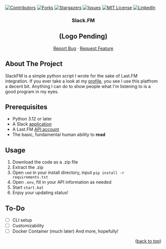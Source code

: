  <!-- Improved compatibility of back to top link: See: https://github.com/othneildrew/Best-README-Template/pull/73 -->
<a id="readme-top"></a>
<!--
*** Thanks for checking out the Best-README-Template. If you have a suggestion
*** that would make this better, please fork the repo and create a pull request
*** or simply open an issue with the tag "enhancement".
*** Don't forget to give the project a star!
*** Thanks again! Now go create something AMAZING! :D
-->



<!-- PROJECT SHIELDS -->
<!--
*** I'm using markdown "reference style" links for readability.
*** Reference links are enclosed in brackets [ ] instead of parentheses ( ).
*** See the bottom of this document for the declaration of the reference variables
*** for contributors-url, forks-url, etc. This is an optional, concise syntax you may use.
*** https://www.markdownguide.org/basic-syntax/#reference-style-links
-->
[![Contributors][contributors-shield]][contributors-url]
[![Forks][forks-shield]][forks-url]
[![Stargazers][stars-shield]][stars-url]
[![Issues][issues-shield]][issues-url]
[![MIT License][license-shield]][license-url]
[![LinkedIn][linkedin-shield]][linkedin-url]


<div align="center">
<h3 align="center">Slack.FM</h3>
<h2>(Logo Pending)</h2>

  <p align="center">
    <a href="https://github.com/Milisource/SlackFM/issues/new?labels=bug&template=bug-report---.md">Report Bug</a>
    ·
    <a href="https://github.com/Milisource/SlackFM/issues/new?labels=enhancement&template=feature-request---.md">Request Feature</a>
  </p>
</div>

<!-- ABOUT THE PROJECT -->
## About The Project

SlackFM is a simple python script I wrote for the sake of Last.FM integration. If you ever take a look at my [profile](https://www.last.fm/user/Despairiity), you see I use this platfrom a decent bit. Anything I can do to show people what I'm listening to is a good program in my eyes.

## Prerequisites
- Python 3.12 or later
- A Slack [application](https://api.slack.com/apps)
- A Last.FM [API account](https://www.last.fm/api/account/create)
- The basic, fundamental human ability to **read**

## Usage

1. Download the code as a .zip file
2. Extract the .zip
3. Open ``cmd`` in your install directory, input ``pip install -r requirements.txt``
4. Open ``.env``, fill in your API information as needed
5. Start ``start.bat``
6. Enjoy your updating status!

## To-Do
- [ ] CLI setup
- [ ] Customizability
- [ ] Docker Container (much later)
And more, hopefully!

<p align="right">(<a href="#readme-top">back to top</a>)</p>


<!-- MARKDOWN LINKS & IMAGES -->
<!-- https://www.markdownguide.org/basic-syntax/#reference-style-links -->
[contributors-shield]: https://img.shields.io/github/contributors/Milisource/SlackFM.svg?style=for-the-badge
[contributors-url]: https://github.com/Milisource/SlackFM/graphs/contributors
[forks-shield]: https://img.shields.io/github/forks/Milisource/SlackFM.svg?style=for-the-badge
[forks-url]: https://github.com/DDeluca06/PhotoFlip/forks
[stars-shield]: https://img.shields.io/github/stars/Milisource/SlackFM.svg?style=for-the-badge
[stars-url]: https://github.com/Milisource/SlackFM/stargazers
[issues-shield]: https://img.shields.io/github/issues/Milisource/SlackFM.svg?style=for-the-badge
[issues-url]: https://github.com/Milisource/SlackFM/issues
[license-shield]: https://img.shields.io/github/license/Milisource/SlackFM.svg?style=for-the-badge
[license-url]: https://github.com/Milisource/SlackFM/blob/main/LICENSE.txt
[linkedin-shield]: https://img.shields.io/badge/-LinkedIn-black.svg?style=for-the-badge&logo=linkedin&colorB=555
[linkedin-url]: https://www.linkedin.com/in/demitri-deluca-lyons-747312319
[product-screenshot]: images/screenshot.png
[Next.js]: https://img.shields.io/badge/next.js-000000?style=for-the-badge&logo=nextdotjs&logoColor=white
[Next-url]: https://nextjs.org/
[React.js]: https://img.shields.io/badge/React-20232A?style=for-the-badge&logo=react&logoColor=61DAFB
[React-url]: https://reactjs.org/
[Vue.js]: https://img.shields.io/badge/Vue.js-35495E?style=for-the-badge&logo=vuedotjs&logoColor=4FC08D
[Vue-url]: https://vuejs.org/
[Angular.io]: https://img.shields.io/badge/Angular-DD0031?style=for-the-badge&logo=angular&logoColor=white
[Angular-url]: https://angular.io/
[Svelte.dev]: https://img.shields.io/badge/Svelte-4A4A55?style=for-the-badge&logo=svelte&logoColor=FF3E00
[Svelte-url]: https://svelte.dev/
[Laravel.com]: https://img.shields.io/badge/Laravel-FF2D20?style=for-the-badge&logo=laravel&logoColor=white
[Laravel-url]: https://laravel.com
[Bootstrap.com]: https://img.shields.io/badge/Bootstrap-563D7C?style=for-the-badge&logo=bootstrap&logoColor=white
[Bootstrap-url]: https://getbootstrap.com
[JQuery.com]: https://img.shields.io/badge/jQuery-0769AD?style=for-the-badge&logo=jquery&logoColor=white
[JQuery-url]: https://jquery.com 
